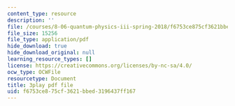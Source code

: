 ```yaml
---
content_type: resource
description: ''
file: /courses/8-06-quantum-physics-iii-spring-2018/f6753ce875cf3621bbed3196437ff167_dNKAsbdHDCs.pdf
file_size: 15256
file_type: application/pdf
hide_download: true
hide_download_original: null
learning_resource_types: []
license: https://creativecommons.org/licenses/by-nc-sa/4.0/
ocw_type: OCWFile
resourcetype: Document
title: 3play pdf file
uid: f6753ce8-75cf-3621-bbed-3196437ff167
---
```

